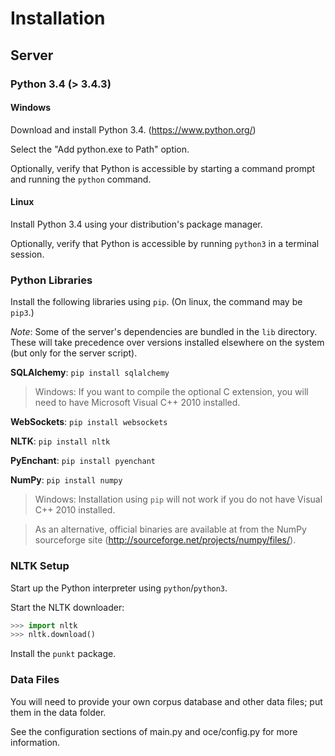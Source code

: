 Installation
============

Server
------

### Python 3.4 (> 3.4.3)

#### Windows

Download and install Python 3.4. (https://www.python.org/)

Select the "Add python.exe to Path" option.

Optionally, verify that Python is accessible by starting a command prompt and running the `python` command.

#### Linux

Install Python 3.4 using your distribution's package manager.

Optionally, verify that Python is accessible by running `python3` in a terminal session.

### Python Libraries

Install the following libraries using `pip`.  (On linux, the command may be `pip3`.)

*Note*: Some of the server's dependencies are bundled in the `lib` directory.  These will take precedence over versions installed elsewhere on the system (but only for the server script).

**SQLAlchemy**: `pip install sqlalchemy`

> Windows: If you want to compile the optional C extension, you will need to have Microsoft Visual C++ 2010 installed.

**WebSockets**: `pip install websockets`

**NLTK**: `pip install nltk`

**PyEnchant**: `pip install pyenchant`

**NumPy**: `pip install numpy`

> Windows: Installation using `pip` will not work if you do not have Visual C++ 2010 installed.

> As an alternative, official binaries are available at from the NumPy sourceforge site (http://sourceforge.net/projects/numpy/files/).

### NLTK Setup

Start up the Python interpreter using `python`/`python3`.

Start the NLTK downloader:

```python
>>> import nltk
>>> nltk.download()
```

Install the `punkt` package.

### Data Files

You will need to provide your own corpus database and other data files; put them in the data folder.

See the configuration sections of main.py and oce/config.py for more information.
